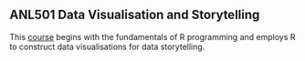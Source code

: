

## ANL501 Data Visualisation and Storytelling 

This <a href="https://nicholas-sim.github.io/ANL501-Data-Visualisation-and-Storytelling/">course</a>  begins with the fundamentals of R programming and employs R to construct data visualisations for data storytelling.

